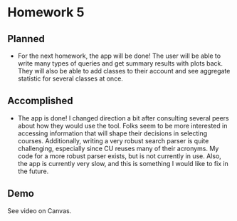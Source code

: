 # Homework 5

## Planned

* For the next homework, the app will be done! The user will be able to write many types of queries and get summary results with plots back. They will also be able to add classes to their account and see aggregate statistic for several classes at once.

## Accomplished

* The app is done! I changed direction a bit after consulting several peers about how they would use the tool. Folks seem to be more interested in accessing information that will shape their decisions in selecting courses. Additionally, writing a very robust search parser is quite challenging, especially since CU reuses many of their acronyms. My code for a more robust parser exists, but is not currently in use. Also, the app is currently very slow, and this is something I would like to fix in the future.

## Demo

See video on Canvas.
